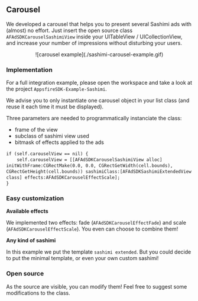 ## Carousel

We developed a carousel that helps you to present several Sashimi ads with (almost) no effort. Just insert the open source class `AFAdSDKCarouselSashimiView` inside your UITableView / UICollectionView, and increase your number of impressions without disturbing your users.

<center>![carousel example](./sashimi-carousel-example.gif)</center>

### Implementation

For a full integration example, please open the workspace and take a look at the project `AppsfireSDK-Example-Sashimi`.

We advise you to only instantiate one carousel object in your list class (and reuse it each time it must be displayed).

Three parameters are needed to programmatically instanciate the class:

+ frame of the view
+ subclass of sashimi view used
+ bitmask of effects applied to the ads

```objc
if (self.carouselView == nil) {
	self.carouselView = [[AFAdSDKCarouselSashimiView alloc] initWithFrame:CGRectMake(0.0, 0.0, CGRectGetWidth(cell.bounds), CGRectGetHeight(cell.bounds)) sashimiClass:[AFAdSDKSashimiExtendedView class] effects:AFAdSDKCarouselEffectScale];
}
```

### Easy customization

**Available effects**

We implemented two effects: fade (`AFAdSDKCarouselEffectFade`) and scale (`AFAdSDKCarouselEffectScale`). You even can choose to combine them!

**Any kind of sashimi**

In this example we put the template `sashimi extended`. But you could decide to put the minimal template, or even your own custom sashimi!


### Open source

As the source are visible, you can modify them! Feel free to suggest some modifications to the class.